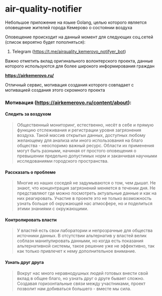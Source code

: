 # air-quality-notifier

Небольшое приложение на языке Golang, целью которого является оповещение жителей города Кемерово о состоянии воздуха

Оповещение происходит на данный момент для следующих соц.сетей (список вероятно будет пополняться):
1. Telegram (https://t.me/airquality_kemerovo_notifyer_bot)

Важно отметить вклад оригинального волонтерского проекта, данные которого используются для более широкого информирования граждан

**https://airkemerovo.ru/**

Отличный сервис, мотивация создания которого совпадает с мотивацией создания этого скромного проекта

### Мотивация (https://airkemerovo.ru/content/about):

#### Следить за воздухом
> Общественный мониторинг, естественно, несёт в себе и прямую функцию отслеживания и регистрации уровня загрязнения воздуха. Такой массив открытых данных, доступных любому желающему для анализа или иного использования на благо общества - неоспоримо важный ресурс. 
> Области их применения могут быть разными, начиная от простого оповещения о превышении предельно допустимых норм и заканчивая научными исследованиями городского пространства.

#### Рассказать о проблеме 
> Многие из наших соседей не задумываются о том, чем дышат. Не знают, что концентрация загрязнений меняется в течении дня. Не представляют где можно посмотреть актуальные данные и как на них реагировать. 
> Участие в проекте это не только возможность узнать больше об окружающей нас атмосфере, но и поделиться этими знаниями с окружающими.

#### Контролировать власти 
> У властей есть свои лаборатории и непрозрачные для общества источники данных. В отсутствии альтернатив у властей велик соблазн манипулировать данными, но когда есть показания альтернативной системы, такое решение уже не эффективно, так как только привлечет к нему дополнительное внимание.

#### Узнать друг друга 
> Вокруг нас много неравнодушных людей готовых внести свой вклад в общее благо, но узнать друг о друге бывает сложно. Создавая горизонтальные связи между участниками, проект позволит нам добиваться большего - вместе мы сила.



